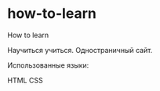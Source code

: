 # how-to-learn
How to learn

Научиться учиться. Одностраничный сайт.

Использованные языки:

HTML
CSS
